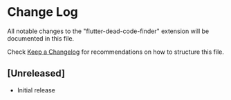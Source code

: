 # Change Log

All notable changes to the "flutter-dead-code-finder" extension will be documented in this file.

Check [Keep a Changelog](http://keepachangelog.com/) for recommendations on how to structure this file.

## [Unreleased]

- Initial release